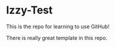 # Izzy-Test

This is the repo for learning to use GitHub!

There is really great template in this repo.
